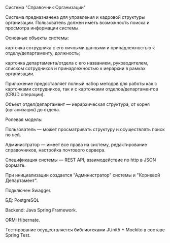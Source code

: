 Система "Справочник Организации"


Система предназначена для управления и кадровой структуры организации. 
Пользователь должен иметь возможность поиска и просмотра информации системы.

Основные объекты системы: 

карточка сотрудника с его личными данными и принадлежностью к отделу/департаменту, должность; 

карточка департамента/отдела с его названием, руководителем, списком сотрудников и принадлежностью к иерархии в рамках организации. 


Приложение предоставляет полный набор методов для работы как с карточками сотрудников, так и с карточками отделов/департаментов (CRUD операции).


Объект отдел/департамент — иерархическая структура, от корня (организация) до отдела. 



Ролевая модель:

Пользователь — может просматривать структуру и осуществлять поиск по ней.

Администратор — имеет все права на систему, редактирование справочников, настройка почтового сервера. 

Спецификация системы — REST API, взаимодействие по http в JSON формате. 

При инициализации создается "Администратор" системы и "Корневой Департамент".

Подключен Swagger.

БД: PostgreSQL

Backend: Java Spring Framework.

ORM: Hibernate.

Тестирование осуществляется библиотеками JUnit5 + Mockito в составе Spring Test.

